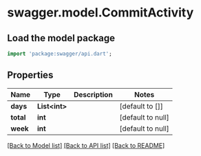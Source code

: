 # swagger.model.CommitActivity

## Load the model package
```dart
import 'package:swagger/api.dart';
```

## Properties
Name | Type | Description | Notes
------------ | ------------- | ------------- | -------------
**days** | **List&lt;int&gt;** |  | [default to []]
**total** | **int** |  | [default to null]
**week** | **int** |  | [default to null]

[[Back to Model list]](../README.md#documentation-for-models) [[Back to API list]](../README.md#documentation-for-api-endpoints) [[Back to README]](../README.md)

